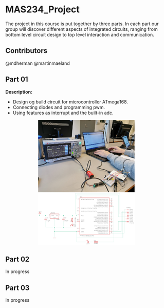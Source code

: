 # MAS234_Project
The project in this course is put together by three parts. In each part our group will discover different aspects of integrated circuits, ranging from bottom level circuit design to top level interaction and communication.

## Contributors
@mdherman
@martinmaeland

## Part 01
**Description:** 
- Design og build circuit for microcontroller ATmega168. 
- Connecting diodes and programming pwm. 
- Using features as interrupt and the built-in adc.

<p align="center" float="left">
<img src="https://github.com/martinmaeland/MAS234_Project/blob/master/media/part01/Oscilloscope.jpg" alt="" width="300">
<img src="https://github.com/martinmaeland/MAS234_Project/blob/master/media/part01/task5.png" alt="" width="300">
 </p>

## Part 02
In progress

## Part 03
In progress

